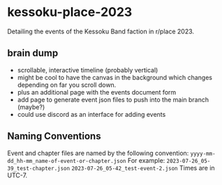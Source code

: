 # kessoku-place-2023
Detailing the events of the Kessoku Band faction in r/place 2023.


## brain dump
- scrollable, interactive timeline (probably vertical)
- might be cool to have the canvas in the background which changes depending on far you scroll down.
- plus an additional page with the events document form
- add page to generate event json files to push into the main branch (maybe?)
- could use discord as an interface for adding events

## Naming Conventions
Event and chapter files are named by the following convention:
```yyyy-mm-dd_hh-mm_name-of-event-or-chapter.json```
For example:
```2023-07-26_05-39_test-chapter.json```
```2023-07-26_05-42_test-event-2.json```
Times are in UTC-7.